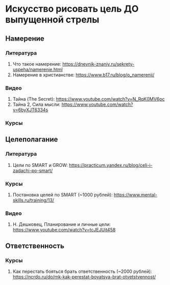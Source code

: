 # Искусство рисовать цель ДО выпущенной стрелы

## Намерение

### Литература
1. Что такое намерение: https://dnevnik-znaniy.ru/sekrety-uspeha/namerenie.html
2. Намерение в христианстве: https://www.b17.ru/blog/o_namerenii/

### Видео
1. Тайна (The Secret): https://www.youtube.com/watch?v=N_RqK0MV6pc
2. Тайна 2, Сила мысли: https://www.youtube.com/watch?v=6byXJT6334s

### Курсы

## Целеполагание

### Литература
1. Цели по SMART и GROW: https://practicum.yandex.ru/blog/celi-i-zadachi-po-smart/

### Курсы
1. Постановка целей по SMART (~1000 рублей): https://www.mental-skills.ru/training/13/

### Видео
1. Н. Дешковец, Планирование и личные цели: https://www.youtube.com/watch?v=tcJEJUit458

## Ответственность

### Курсы
1. Как перестать бояться брать ответственность (~2000 рублей): https://ncrdo.ru/do/mk-kak-perestat-boyatsya-brat-otvetstvennost/
